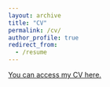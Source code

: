 ```yaml
---
layout: archive
title: "CV"
permalink: /cv/
author_profile: true
redirect_from:
  - /resume
---
```


[You can access my CV here.](/files/Kinnard_CV.pdf)
